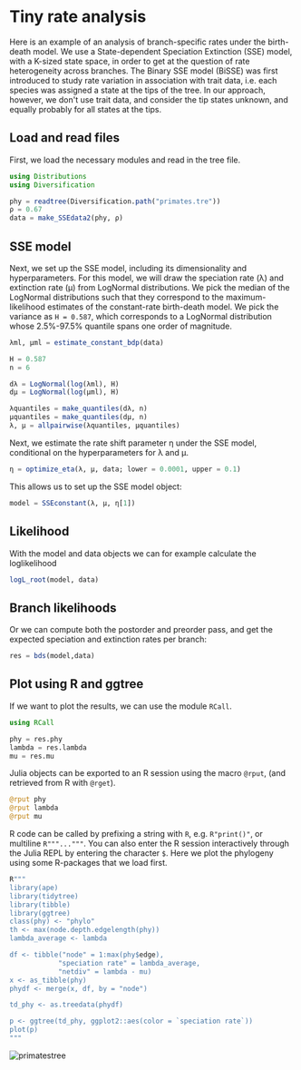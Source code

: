 # Tiny rate analysis

Here is an example of an analysis of branch-specific rates under the birth-death model. We use a State-dependent Speciation Extinction (SSE) model, with a K-sized state space, in order to get at the question of rate heterogeneity across branches. The Binary SSE model (BiSSE) was first introduced to study rate variation in association with trait data, i.e. each species was assigned a state at the tips of the tree. In our approach, however, we don't use trait data, and consider the tip states unknown, and equally probably for all states at the tips. 

## Load and read files

First, we load the necessary modules and read in the tree file.

```julia
using Distributions
using Diversification

phy = readtree(Diversification.path("primates.tre"))
ρ = 0.67
data = make_SSEdata2(phy, ρ)
```

## SSE model 

Next, we set up the SSE model, including its dimensionality and hyperparameters. For this model, we will draw the speciation rate (λ) and extinction rate (µ) from LogNormal distributions. We pick the median of the LogNormal distributions such that they correspond to the maximum-likelihood estimates of the constant-rate birth-death model. We pick the variance as `H = 0.587`, which corresponds to a LogNormal distribution whose 2.5%-97.5% quantile spans one order of magnitude. 


```julia
λml, μml = estimate_constant_bdp(data)

H = 0.587
n = 6

dλ = LogNormal(log(λml), H)
dμ = LogNormal(log(µml), H)

λquantiles = make_quantiles(dλ, n)
µquantiles = make_quantiles(dμ, n)
λ, μ = allpairwise(λquantiles, µquantiles)
```

Next, we estimate the rate shift parameter η under the SSE model, conditional on the hyperparameters for λ and µ.
```julia
η = optimize_eta(λ, µ, data; lower = 0.0001, upper = 0.1)
```

This allows us to set up the SSE model object:

```julia
model = SSEconstant(λ, μ, η[1])
```

## Likelihood
With the model and data objects we can for example calculate the loglikelihood

```julia
logL_root(model, data)
```

## Branch likelihoods
Or we can compute both the postorder and preorder pass, and get the expected speciation and extinction rates per branch:

```julia
res = bds(model,data)
```

## Plot using R and ggtree
If we want to plot the results, we can use the module `RCall`. 

```julia
using RCall

phy = res.phy
lambda = res.lambda
mu = res.mu
```

Julia objects can be exported to an R session using the macro `@rput`, (and retrieved from R with `@rget`). 

```julia
@rput phy
@rput lambda
@rput mu
```

R code can be called by prefixing a string with `R`, e.g. `R"print()"`, or multiline `R"""..."""`. You can also enter the R session interactively through the Julia REPL by entering the character `$`. Here we plot the phylogeny using some R-packages that we load first.

```julia
R"""
library(ape)
library(tidytree)
library(tibble)
library(ggtree)
class(phy) <- "phylo"
th <- max(node.depth.edgelength(phy))
lambda_average <- lambda

df <- tibble("node" = 1:max(phy$edge),
            "speciation rate" = lambda_average,
            "netdiv" = lambda - mu)
x <- as_tibble(phy)
phydf <- merge(x, df, by = "node")

td_phy <- as.treedata(phydf)

p <- ggtree(td_phy, ggplot2::aes(color = `speciation rate`))
plot(p)
"""
```

![primatestree](../assets/primates_analysis.svg)
